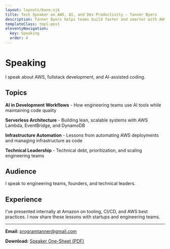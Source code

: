 ```yaml
---
layout: layouts/base.njk
title: Tech Speaker on AWS, AI, and Dev Productivity – Tanner Byers
description: Tanner Byers helps teams build faster and smarter with AWS, serverless, and AI. Book him for your next tech conference or startup event.
templateClass: tmpl-post
eleventyNavigation:
  key: Speaking
  order: 4
---
```


# Speaking

I speak about AWS, fullstack development, and AI-assisted coding.

## Topics

**AI in Development Workflows** - How engineering teams use AI tools while maintaining code quality

**Serverless Architecture** - Building lean, scalable systems with AWS Lambda, EventBridge, and DynamoDB

**Infrastructure Automation** - Lessons from automating AWS deployments and managing infrastructure as code

**Technical Leadership** - Technical debt, prioritization, and scaling engineering teams

## Audience

I speak to engineering teams, founders, and technical leaders.

## Experience

I've presented internally at Amazon on tooling, CI/CD, and AWS best practices. I now share these lessons with startups and engineering teams.

---

**Email:** [programtanner@gmail.com](mailto:programtanner@gmail.com?subject=Speaking%20Inquiry)

**Download:** [Speaker One-Sheet (PDF)](/img/speaking/tanner-byers-speaker-one-sheet.pdf)
